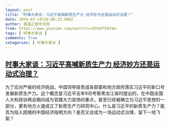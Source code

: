 ```yaml
---
layout: post
title: "时事大家谈：习近平高喊新质生产力 经济妙方还是运动式治理？"
date: 2024-03-14T16:00:33.000Z
author: 美国之音中文网
from: https://www.youtube.com/watch?v=20YmFTE0YAo
tags: [ 时事大家谈 ]
comments: True
categories: [ 时事大家谈 ]
---
```

<!--1710432033000-->
[时事大家谈：习近平高喊新质生产力 经济妙方还是运动式治理？](https://www.youtube.com/watch?v=20YmFTE0YAo)
------

<div>
为了应对严峻的经济挑战，中国领导层责成各部委和地方政府落实习近平的新口号发展新质生产力。这个概念是习近平去年9月考察黑龙江省时提出的，在中国全国人大和政协两会期间成为官媒大力宣扬的重点，甚至已经被确立为习近平思想的一部分，更有地方火速成立了新质生产力研究中心。什么是习近平的新质生产力？能否为陷入困境的中国经济指明方向？是否又会成为一场运动式治理，留下一地飞絮？
</div>

